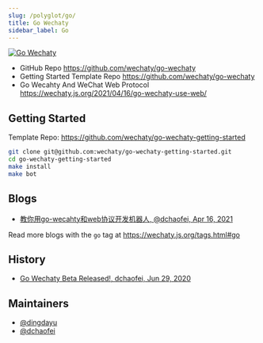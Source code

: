 ```yaml
---
slug: /polyglot/go/
title: Go Wechaty
sidebar_label: Go
---
```


[![Go Wechaty](https://img.shields.io/badge/Wechaty-Go-7de)](https://github.com/wechaty/go-wechaty)

- GitHub Repo <https://github.com/wechaty/go-wechaty>
- Getting Started Template Repo <https://github.com/wechaty/go-wechaty>
- Go Wecahty And WeChat Web Protocol <https://wechaty.js.org/2021/04/16/go-wechaty-use-web/>

## Getting Started

Template Repo: <https://github.com/wechaty/go-wechaty-getting-started>

```sh
git clone git@github.com:wechaty/go-wechaty-getting-started.git
cd go-wechaty-getting-started
make install
make bot
```

## Blogs

- [教你用go-wecahty和web协议开发机器人, @dchaofei, Apr 16, 2021](https://wechaty.js.org/2021/04/16/go-wechaty-use-web/)

Read more blogs with the `go` tag at <https://wechaty.js.org/tags.html#go>

## History

- [Go Wechaty Beta Released!, dchaofei, Jun 29, 2020](https://wechaty.js.org/2020/06/29/go-wechaty-beta-released/)

## Maintainers

- [@dingdayu](https://github.com/dingdayu)
- [@dchaofei](https://wechaty.js.org/contributors/dchaofei)
